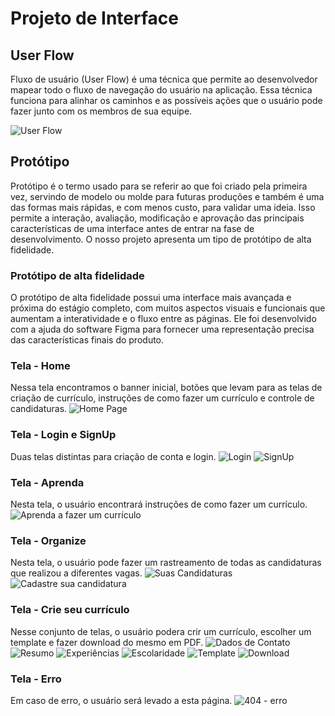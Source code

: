 
# Projeto de Interface

## User Flow

Fluxo de usuário (User Flow) é uma técnica que permite ao desenvolvedor mapear todo o fluxo de navegação do usuário na aplicação. Essa técnica funciona para alinhar os caminhos e as possíveis ações que o usuário pode fazer junto com os membros de sua equipe.

![User Flow](https://github.com/ICEI-PUC-Minas-PMV-ADS/pmv-ads-2024-1-e1-proj-web-t8-pmv-ads-2024-1-e1-proj-curriculo-ideal/blob/main/documentos/img/user-flow.png)

## Protótipo

Protótipo é o termo usado para se referir ao que foi criado pela primeira vez, servindo de modelo ou molde para futuras produções e também é uma das formas mais rápidas, e com menos custo, para validar uma ideia. Isso permite a interação, avaliação, modificação e aprovação das principais características de uma interface antes de entrar na fase de desenvolvimento. O nosso projeto apresenta um tipo de protótipo de alta fidelidade.

### Protótipo de alta fidelidade

O protótipo de alta fidelidade possui uma interface mais avançada e próxima do estágio completo, com muitos aspectos visuais e funcionais que aumentam a interatividade e o fluxo entre as páginas. Ele foi desenvolvido com a ajuda do software Figma para fornecer uma representação precisa das características finais do produto. 

### Tela - Home
Nessa tela encontramos o banner inicial, botões que levam para as telas de criação de currículo, instruções de como fazer um currículo e controle de candidaturas. 
![Home Page](https://github.com/ICEI-PUC-Minas-PMV-ADS/pmv-ads-2024-1-e1-proj-web-t8-pmv-ads-2024-1-e1-proj-curriculo-ideal/blob/main/documentos/img/Home.png)

### Tela - Login e SignUp
Duas telas distintas para criação de conta e login.
![Login](https://github.com/ICEI-PUC-Minas-PMV-ADS/pmv-ads-2024-1-e1-proj-web-t8-pmv-ads-2024-1-e1-proj-curriculo-ideal/blob/main/documentos/img/Login.png)
![SignUp](https://github.com/ICEI-PUC-Minas-PMV-ADS/pmv-ads-2024-1-e1-proj-web-t8-pmv-ads-2024-1-e1-proj-curriculo-ideal/blob/main/documentos/img/Sign%20up.png)

### Tela - Aprenda
Nesta tela, o usuário encontrará instruções de como fazer um currículo.
![Aprenda a fazer um currículo](https://github.com/ICEI-PUC-Minas-PMV-ADS/pmv-ads-2024-1-e1-proj-web-t8-pmv-ads-2024-1-e1-proj-curriculo-ideal/blob/main/documentos/img/Como-fazer-curriculo.png)

### Tela - Organize
Nesta tela, o usuário pode fazer um rastreamento de todas as candidaturas que realizou a diferentes vagas.
![Suas Candidaturas](https://github.com/ICEI-PUC-Minas-PMV-ADS/pmv-ads-2024-1-e1-proj-web-t8-pmv-ads-2024-1-e1-proj-curriculo-ideal/blob/main/documentos/img/Gerencie-suas-candidaturas.png)
![Cadastre sua candidatura](https://github.com/ICEI-PUC-Minas-PMV-ADS/pmv-ads-2024-1-e1-proj-web-t8-pmv-ads-2024-1-e1-proj-curriculo-ideal/blob/main/documentos/img/Cadastre-sua-candidatura.png)

### Tela - Crie seu currículo
Nesse conjunto de telas, o usuário podera crir um currículo, escolher um template e fazer download do mesmo em PDF.
![Dados de Contato](https://github.com/ICEI-PUC-Minas-PMV-ADS/pmv-ads-2024-1-e1-proj-web-t8-pmv-ads-2024-1-e1-proj-curriculo-ideal/blob/main/documentos/img/Faca-seu-curriculo-dados.png)
![Resumo](https://github.com/ICEI-PUC-Minas-PMV-ADS/pmv-ads-2024-1-e1-proj-web-t8-pmv-ads-2024-1-e1-proj-curriculo-ideal/blob/main/documentos/img/Faca-seu-curriculo-resumo.png)
![Experiências](https://github.com/ICEI-PUC-Minas-PMV-ADS/pmv-ads-2024-1-e1-proj-web-t8-pmv-ads-2024-1-e1-proj-curriculo-ideal/blob/main/documentos/img/Faca-seu-curriculo-experiencias.png)
![Escolaridade](https://github.com/ICEI-PUC-Minas-PMV-ADS/pmv-ads-2024-1-e1-proj-web-t8-pmv-ads-2024-1-e1-proj-curriculo-ideal/blob/main/documentos/img/Faca-seu-curriculo-escolaridade.png)
![Template](https://github.com/ICEI-PUC-Minas-PMV-ADS/pmv-ads-2024-1-e1-proj-web-t8-pmv-ads-2024-1-e1-proj-curriculo-ideal/blob/main/documentos/img/Faca-seu-curriculo-escolha%20template.png)
![Download](https://github.com/ICEI-PUC-Minas-PMV-ADS/pmv-ads-2024-1-e1-proj-web-t8-pmv-ads-2024-1-e1-proj-curriculo-ideal/blob/main/documentos/img/Faca-seu-curriculo-download.png)

### Tela - Erro
Em caso de erro, o usuário será levado a esta página.
![404 - erro](https://github.com/ICEI-PUC-Minas-PMV-ADS/pmv-ads-2024-1-e1-proj-web-t8-pmv-ads-2024-1-e1-proj-curriculo-ideal/blob/main/documentos/img/Pagina-de-erro.png)


